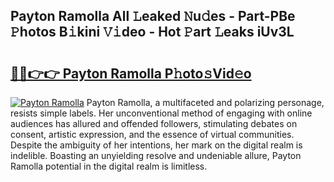 ## Payton Ramolla All 𝙻eaked 𝙽u𝚍es - Part-PBe 𝙿hotos B𝚒kini 𝚅𝚒deo - Hot 𝙿art 𝙻eaks iUv3L

# <h2><a href="http://ld12hd.urlbe.top/?page=Payton+Ramolla">🔗🔗👉👉 Payton Ramolla P𝚑oto𝚜Vid𝚎o</a></h2>

[![Payton Ramolla](https://i.imgur.com/eBuTRDB.gif)](http://ld12hd.urlbe.top/?page=Payton+Ramolla)
Payton Ramolla, a multifaceted and polarizing personage, resists simple labels. Her unconventional method of engaging with online audiences has allured and offended followers, stimulating debates on consent, artistic expression, and the essence of virtual communities. Despite the ambiguity of her intentions, her mark on the digital realm is indelible. Boasting an unyielding resolve and undeniable allure, Payton Ramolla potential in the digital realm is limitless.
